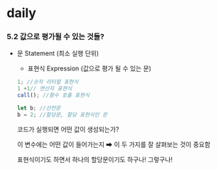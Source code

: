 # daily

### 5.2 값으로 평가될 수 있는 것들?


- 문 Statement (최소 실행 단위)
    - 표현식 Expression (값으로 평가 될 수 있는 문)
    
    ```jsx
    1; //숫자 리터럴 표현식
    1 +1// 연산자 표현식 
    call(); //함수 호출 표현식 
    
    let b; //선언문
    b = 2; //할당문, 할당 표현식인 문 
    ```
    
    코드가 실행되면 어떤 값이 생성되는가? 
    
    이 변수에는 어떤 값이 들어가는지 ➡ 이 두 가지를 잘 살펴보는 것이 중요함 
    
    
    표현식이기도 하면서 하나의 할당문이기도 하구나!
그렇구나!
